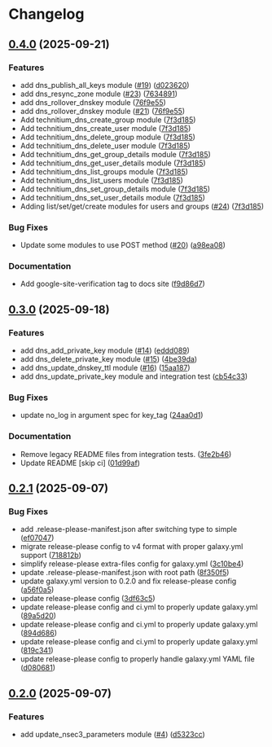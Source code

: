 # Changelog

## [0.4.0](https://github.com/effectivelywild/ansible-collection-technitium-dns/compare/v0.3.0...v0.4.0) (2025-09-21)


### Features

* add dns_publish_all_keys module ([#19](https://github.com/effectivelywild/ansible-collection-technitium-dns/issues/19)) ([d023620](https://github.com/effectivelywild/ansible-collection-technitium-dns/commit/d0236202b38d891e9b176d98e0dcddb18acbdbcb))
* add dns_resync_zone module ([#23](https://github.com/effectivelywild/ansible-collection-technitium-dns/issues/23)) ([7634891](https://github.com/effectivelywild/ansible-collection-technitium-dns/commit/7634891abc15fba6eb0ba61542b4fb75ed10ae5d))
* add dns_rollover_dnskey module ([76f9e55](https://github.com/effectivelywild/ansible-collection-technitium-dns/commit/76f9e556ea6a8477712c87d25ac5877efca7e598))
* add dns_rollover_dnskey module ([#21](https://github.com/effectivelywild/ansible-collection-technitium-dns/issues/21)) ([76f9e55](https://github.com/effectivelywild/ansible-collection-technitium-dns/commit/76f9e556ea6a8477712c87d25ac5877efca7e598))
* Add technitium_dns_create_group module ([7f3d185](https://github.com/effectivelywild/ansible-collection-technitium-dns/commit/7f3d185241f31dcde5bcc74053a2879e79741a65))
* Add technitium_dns_create_user module ([7f3d185](https://github.com/effectivelywild/ansible-collection-technitium-dns/commit/7f3d185241f31dcde5bcc74053a2879e79741a65))
* Add technitium_dns_delete_group module ([7f3d185](https://github.com/effectivelywild/ansible-collection-technitium-dns/commit/7f3d185241f31dcde5bcc74053a2879e79741a65))
* Add technitium_dns_delete_user module ([7f3d185](https://github.com/effectivelywild/ansible-collection-technitium-dns/commit/7f3d185241f31dcde5bcc74053a2879e79741a65))
* Add technitium_dns_get_group_details module ([7f3d185](https://github.com/effectivelywild/ansible-collection-technitium-dns/commit/7f3d185241f31dcde5bcc74053a2879e79741a65))
* Add technitium_dns_get_user_details module ([7f3d185](https://github.com/effectivelywild/ansible-collection-technitium-dns/commit/7f3d185241f31dcde5bcc74053a2879e79741a65))
* Add technitium_dns_list_groups module ([7f3d185](https://github.com/effectivelywild/ansible-collection-technitium-dns/commit/7f3d185241f31dcde5bcc74053a2879e79741a65))
* Add technitium_dns_list_users module ([7f3d185](https://github.com/effectivelywild/ansible-collection-technitium-dns/commit/7f3d185241f31dcde5bcc74053a2879e79741a65))
* Add technitium_dns_set_group_details module ([7f3d185](https://github.com/effectivelywild/ansible-collection-technitium-dns/commit/7f3d185241f31dcde5bcc74053a2879e79741a65))
* Add technitium_dns_set_user_details module ([7f3d185](https://github.com/effectivelywild/ansible-collection-technitium-dns/commit/7f3d185241f31dcde5bcc74053a2879e79741a65))
* Adding list/set/get/create modules for users and groups ([#24](https://github.com/effectivelywild/ansible-collection-technitium-dns/issues/24)) ([7f3d185](https://github.com/effectivelywild/ansible-collection-technitium-dns/commit/7f3d185241f31dcde5bcc74053a2879e79741a65))


### Bug Fixes

* Update some modules to use POST method ([#20](https://github.com/effectivelywild/ansible-collection-technitium-dns/issues/20)) ([a98ea08](https://github.com/effectivelywild/ansible-collection-technitium-dns/commit/a98ea0810c770a3f2dbf1e87e1284c7b9ea908dd))


### Documentation

* Add google-site-verification tag to docs site ([f9d86d7](https://github.com/effectivelywild/ansible-collection-technitium-dns/commit/f9d86d7c9024a1cd34fdea1d147a95ebb909c953))

## [0.3.0](https://github.com/effectivelywild/ansible-collection-technitium-dns/compare/v0.2.1...v0.3.0) (2025-09-18)


### Features

* add dns_add_private_key module ([#14](https://github.com/effectivelywild/ansible-collection-technitium-dns/issues/14)) ([eddd089](https://github.com/effectivelywild/ansible-collection-technitium-dns/commit/eddd0894ac14841ce1ab937dcb8a834aff227ac5))
* add dns_delete_private_key module ([#15](https://github.com/effectivelywild/ansible-collection-technitium-dns/issues/15)) ([4be39da](https://github.com/effectivelywild/ansible-collection-technitium-dns/commit/4be39da5eaddc42f2861114ae875c4ab41c2633b))
* add dns_update_dnskey_ttl module ([#16](https://github.com/effectivelywild/ansible-collection-technitium-dns/issues/16)) ([15aa187](https://github.com/effectivelywild/ansible-collection-technitium-dns/commit/15aa1878382e4ad1ceeb6519cbefc7478ae72d9f))
* add dns_update_private_key module and integration test ([cb54c33](https://github.com/effectivelywild/ansible-collection-technitium-dns/commit/cb54c331d9775e1fe5ea63c343b62ef113ea7317))


### Bug Fixes

* update no_log in argument spec for key_tag ([24aa0d1](https://github.com/effectivelywild/ansible-collection-technitium-dns/commit/24aa0d10cce67a41c63b2c630ed36ebbea74fd0c))


### Documentation

* Remove legacy README files from integration tests. ([3fe2b46](https://github.com/effectivelywild/ansible-collection-technitium-dns/commit/3fe2b46b6dc61d302ce83c62a8e43f8dbf687a49))
* Update README [skip ci] ([01d99af](https://github.com/effectivelywild/ansible-collection-technitium-dns/commit/01d99af073b181568fdc2aa58fbc3d7d9ea97316))

## [0.2.1](https://github.com/effectivelywild/ansible-collection-technitium-dns/compare/v0.2.0...v0.2.1) (2025-09-07)


### Bug Fixes

* add .release-please-manifest.json after switching type to simple ([ef07047](https://github.com/effectivelywild/ansible-collection-technitium-dns/commit/ef0704760398fc3eb9a944d95a3d70ea2dc8ef9e))
* migrate release-please config to v4 format with proper galaxy.yml support ([718812b](https://github.com/effectivelywild/ansible-collection-technitium-dns/commit/718812b9389bf67e1bb61b23c7c2394eb0353833))
* simplify release-please extra-files config for galaxy.yml ([3c10be4](https://github.com/effectivelywild/ansible-collection-technitium-dns/commit/3c10be43a2bd8a45579b97eaec23072def6dcd5d))
* update .release-please-manifest.json with root path ([8f350f5](https://github.com/effectivelywild/ansible-collection-technitium-dns/commit/8f350f5824b877e530e77e5960923c022638376c))
* update galaxy.yml version to 0.2.0 and fix release-please config ([a56f0a5](https://github.com/effectivelywild/ansible-collection-technitium-dns/commit/a56f0a5f9df313821d55417b0777beea47f31651))
* update release-please config ([3df63c5](https://github.com/effectivelywild/ansible-collection-technitium-dns/commit/3df63c52bd340b05a8637222a2f64215b97d28cc))
* update release-please config and ci.yml to properly update galaxy.yml ([89a5d20](https://github.com/effectivelywild/ansible-collection-technitium-dns/commit/89a5d20767c1c48d828b35590d9a2af4be097f67))
* update release-please config and ci.yml to properly update galaxy.yml ([894d686](https://github.com/effectivelywild/ansible-collection-technitium-dns/commit/894d6868d0cd64f1e5bb29af6cbdb9898c3fe7ac))
* update release-please config and ci.yml to properly update galaxy.yml ([819c341](https://github.com/effectivelywild/ansible-collection-technitium-dns/commit/819c341bd72936103511bb4cb7788fbd3921acc8))
* update release-please config to properly handle galaxy.yml YAML file ([d080681](https://github.com/effectivelywild/ansible-collection-technitium-dns/commit/d080681d87234796bfbef7f99f9d9c4f52388fda))

## [0.2.0](https://github.com/effectivelywild/ansible-collection-technitium-dns/compare/v0.1.0...v0.2.0) (2025-09-07)


### Features

* add update_nsec3_parameters module ([#4](https://github.com/effectivelywild/ansible-collection-technitium-dns/issues/4)) ([d5323cc](https://github.com/effectivelywild/ansible-collection-technitium-dns/commit/d5323cc388a6eeccc6507a3ab836832b1a7fa424))
